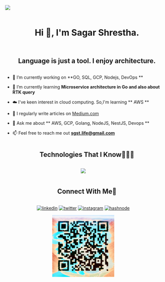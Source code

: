 
<!--horizontal divider(gradiant)-->
<img src="https://user-images.githubusercontent.com/73097560/115834477-dbab4500-a447-11eb-908a-139a6edaec5c.gif">

<!--h1 without bottom border-->
<div id="user-content-toc">
  <ul align="center">
    <summary><h1 style="display: inline-block">Hi 👋, I'm Sagar Shrestha.</h1></summary>
  </ul>
</div>


<!--- snake -->
<div align="center">
  
</div>


<!--h2 without bottom border-->
<div id="user-content-toc">
  <ul align="center">
    <summary><h2 style="display: inline-block">Language is just a tool. I enjoy architecture.</h2></summary>
  </ul>
</div>


<!--Intro start-->
- 🔭 I’m currently working on **GO, SQL, GCP, Nodejs, DevOps **

- 🌱 I’m currently learning **Microservice architecture in Go and also about RTK query**

- ☁️ I've keen interest in cloud computing. So,I'm learning ** AWS **

- 📝 I regularly write articles on <a href="https://sgstlife.medium.com/" target="blank">Medium.com</a>

- 💬 Ask me about ** AWS, GCP, Golang, NodeJS, NestJS, Devops **

- 📫 Feel free to reach me out **sgst.life@gmail.com**

<!--Intro end-->


<!--h1 without bottom border-->
<div id="user-content-toc">
  <ul align="center">
    <summary><h2 style="display: inline-block">Technologies That I Know👨🏻‍💻</h2></summary>
  </ul>
</div>
<!--tech stack icons-->
<p align="center">
  <a href="https://skillicons.dev">
    <img src="https://skillicons.dev/icons?i=golang,mysql,gcp,docker,aws,git,bootstrap,tailwind,nodejs,nestjs,react,vue,firebase,github,js,linux,mongodb,postgres,postman,py,redux,typescript,vercel,vscode,latex,redis,regex,tensorflow,arduino,fastapi,flask,raspberrypi&perline=14" />
  </a>
</p>


<!-- Connect with me -->
<!--h2 without bottom border-->
<div id="user-content-toc">
  <ul align="center">
    <summary><h2 style="display: inline-block">Connect With Me🤝</h2></summary>
  </ul>
</div>

<!--icons and links-->
<p align="center">
<a href="https://www.linkedin.com/in/znerfii/" target="blank"><img align="center" src="https://user-images.githubusercontent.com/88904952/234979284-68c11d7f-1acc-4f0c-ac78-044e1037d7b0.png" alt="linkedin" height="50" width="50" /></a>
<a href="https://twitter.com/znerfii" target="blank"><img align="center" src="https://user-images.githubusercontent.com/88904952/234980676-61bfb021-ecc8-48f7-88e6-34c1b06c4a58.png" alt="twitter" height="50" width="50" /></a> 
<a href="https://www.instagram.com/sgstlife/" target="blank"><img align="center" src="https://user-images.githubusercontent.com/88904952/234981169-2dd1e58f-4b7e-468c-8213-034ba62156c3.png" alt="instagram" height="50" width="50" /></a>
<a href="https://sagarshrestha1999.com.np" target="blank"><img align="center" src="https://user-images.githubusercontent.com/88904952/234982196-562aea17-5532-4550-8c08-1c7cb994a541.png" alt="hashnode" height="50" width="50" /></a>

</p>


<!--horizontal divider(gradiant)-->
<!--
<p align="center">
<a href="https://www.buymeacoffee.com/sgstlife" target="_blank"><img src="https://www.buymeacoffee.com/assets/img/custom_images/orange_img.png" alt="Buy Me A Coffee" style="height: 41px !important;width: 174px !important;box-shadow: 0px 3px 2px 0px rgba(190, 190, 190, 0.5) !important;-webkit-box-shadow: 0px 3px 2px 0px rgba(190, 190, 190, 0.5) !important;" ></a>
</p>
-->
<p align="center">
<a href="http://sagarshrestha1999.com.np" target="_blank"><img src="https://raw.githubusercontent.com/Znerf/znerf/188dcd6247170f87cd4b7ff7141e5d5985f4ae9b/images/qr.png" alt="My website Scan Now" style="height: 200px" ></a>
</p>
